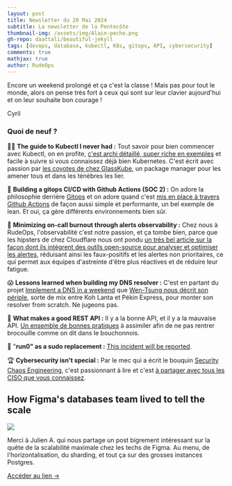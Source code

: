 ```yaml
---
layout: post
title: Newsletter du 20 Mai 2024
subtitle: La newsletter de la Pentecôte	
thumbnail-img: /assets/img/Alain-peche.png
gh-repo: daattali/beautiful-jekyll
tags: [devops, database, kubectl, K8s, gitops, API, cybersecurity]
comments: true
mathjax: true
author: RudeOps
---
```



Encore un weekend prolongé et ça c'est la classe ! Mais pas pour tout le monde, alors on pense très fort à ceux qui sont sur leur clavier aujourd'hui et on leur souhaite bon courage !  
  
Cyril

### Quoi de neuf ?

🏃‍♂️  **The guide to Kubectl I never had :** Tout savoir pour bien commencer avec Kubectl, on en profite,  [c'est archi détaillé, super riche en exemples](https://medium.com/@jake.page91/the-guide-to-kubectl-i-never-had-3874cc6074ff)  et facile à suivre si vous connaissez déjà bien Kubernetes. C'est écrit avec passion par  [les coyotes de chez GlassKube](https://github.com/glasskube/glasskube), un package manager pour les amener tous et dans les ténèbres les lier.

💝 **Building a gitops CI/CD with Github Actions (SOC 2) :** On adore la philosophie derrière  [Gitops](https://about.gitlab.com/topics/gitops/) et on adore quand c'est  [mis en place à travers Github Actions](https://mathieularose.com/gitops-cicd-github-actions)  de façon aussi simple et performante, un bel exemple de lean. Et oui, ça gère différents environnements bien sûr.

🥇  **Minimizing on-call burnout through alerts observability :** Chez nous à RudeOps, l'observabilité c'est notre passion, et ça tombe bien, parce que les hipsters de chez Cloudflare nous ont pondu  [un très bel article sur la façon dont ils intègrent des outils open-source pour analyser et optimiser les alertes](https://blog.cloudflare.com/alerts-observability), réduisant ainsi les faux-positifs et les alertes non prioritaires, ce qui permet aux équipes d'astreinte d'être plus réactives et de réduire leur fatigue.

😱 **Lessons learned when building my DNS resolver :** C'est en partant du projet [Implement a DNS in a weekend](https://implement-dns.wizardzines.com/)  que  [Wen-Tsung nous décrit son périple](https://blog.wtcx.dev/2024/04/27/lessons-learned-building-dns-resolver/), sorte de mix entre Koh Lanta et Pékin Express, pour monter son resolver from scratch. Ne jugeons pas.

🏹 **What makes a good REST API :** Il y a la bonne API, et il y a la mauvaise API.  [Un ensemble de bonnes pratiques](https://apitally.io/blog/what-makes-a-good-rest-api)  à assimiler afin de ne pas rentrer brocouille comme on dit dans le bouchonnois.  

🚀 "**run0" as a sudo replacement :** [This incident will be reported](https://lwn.net/Articles/971745/).

🏆  **Cybersecurity isn't special :** Par le mec qui a écrit le bouquin  [Security Chaos Engineering](https://www.securitychaoseng.com/), c'est passionnant à lire et c'est  [à partager avec tous les CISO que vous connaissez](https://kellyshortridge.com/blog/posts/cybersecurity-isnt-special/).



## How Figma's databases team lived to tell the scale

![](https://storage.mlcdn.com/account_image/325165/aemQQ4esXNJm6j8Ur0fXz5FciCNIaubetglVNpu3.png)

Merci à Julien A. qui nous partage un post bigrement intéressant sur la quête de la scalabilité maximale chez les techs de Figma. Au menu, de l'horizontalisation, du sharding, et tout ça sur des grosses instances Postgres.  

[Accéder au lien ->](https://www.figma.com/fr-fr/blog/how-figmas-databases-team-lived-to-tell-the-scale/)